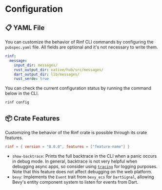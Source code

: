 # Configuration

## 📋 YAML File

You can customize the behavior of Rinf CLI commands by configuring the `pubspec.yaml` file. All fields are optional and it's not necessary to write them.

```yaml title="pubspec.yaml"
rinf:
  message:
    input_dir: messages/
    rust_output_dir: native/hub/src/messages/
    dart_output_dir: lib/messages/
    rust_serde: true
```

You can check the current configuration status by running the command below in the CLI.

```bash title="CLI"
rinf config
```

## 📦 Crate Features

Customizing the behavior of the Rinf crate is possible through its crate features.

```toml title="native/hub/Cargo.toml"
rinf = { version = "0.0.0", features = ["feature-name"] }
```

- `show-backtrace`: Prints the full backtrace in the CLI when a panic occurs in debug mode. In general, backtrace is not very helpful when debugging async apps, so consider using [`tracing`](https://crates.io/crates/tracing) for logging purposes. Note that this feature does not affect debugging on the web platform.
- `bevy`: Implements the `Event` trait from `bevy_ecs` for `DartSignal`, allowing Bevy's entity component system to listen for events from Dart.
